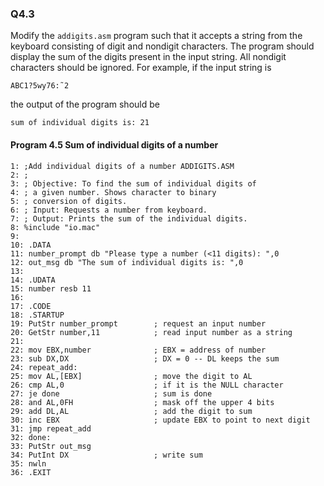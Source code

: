 ### Q4.3

Modify the ```addigits.asm``` program such that it accepts a string from the keyboard
consisting of digit and nondigit characters. The program should display the sum of
the digits present in the input string. All nondigit characters should be ignored. For
example, if the input string is

	ABC1?5wy76:˜2

the output of the program should be

	sum of individual digits is: 21

#### Program 4.5 Sum of individual digits of a number

```assembly
1: ;Add individual digits of a number ADDIGITS.ASM
2: ;
3: ; Objective: To find the sum of individual digits of
4: ; a given number. Shows character to binary
5: ; conversion of digits.
6: ; Input: Requests a number from keyboard.
7: ; Output: Prints the sum of the individual digits.
8: %include "io.mac"
9:
10: .DATA
11: number_prompt db "Please type a number (<11 digits): ",0
12: out_msg db "The sum of individual digits is: ",0
13:
14: .UDATA
15: number resb 11
16:
17: .CODE
18: .STARTUP
19: PutStr number_prompt 		; request an input number
20: GetStr number,11 			; read input number as a string
21:
22: mov EBX,number 				; EBX = address of number
23: sub DX,DX 					; DX = 0 -- DL keeps the sum
24: repeat_add:
25: mov AL,[EBX] 				; move the digit to AL
26: cmp AL,0 					; if it is the NULL character
27: je done 					; sum is done
28: and AL,0FH 					; mask off the upper 4 bits
29: add DL,AL 					; add the digit to sum
30: inc EBX 					; update EBX to point to next digit
31: jmp repeat_add
32: done:
33: PutStr out_msg
34: PutInt DX 					; write sum
35: nwln
36: .EXIT
```


